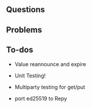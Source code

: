## Questions 
   
  
## Problems

  
## To-dos 

   
   - Value reannounce and expire 
      
   - Unit Testing! 
   
   - Multiparty testing for get/put 
   
   - port ed25519 to Repy
